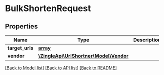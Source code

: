# BulkShortenRequest

## Properties
Name | Type | Description | Notes
------------ | ------------- | ------------- | -------------
**target_urls** | [**array**](array.md) |  | [optional] 
**vendor** | [**\ZingleApi\UrlShortner\Model\Vendor**](Vendor.md) |  | [optional] 

[[Back to Model list]](../README.md#documentation-for-models) [[Back to API list]](../README.md#documentation-for-api-endpoints) [[Back to README]](../README.md)


